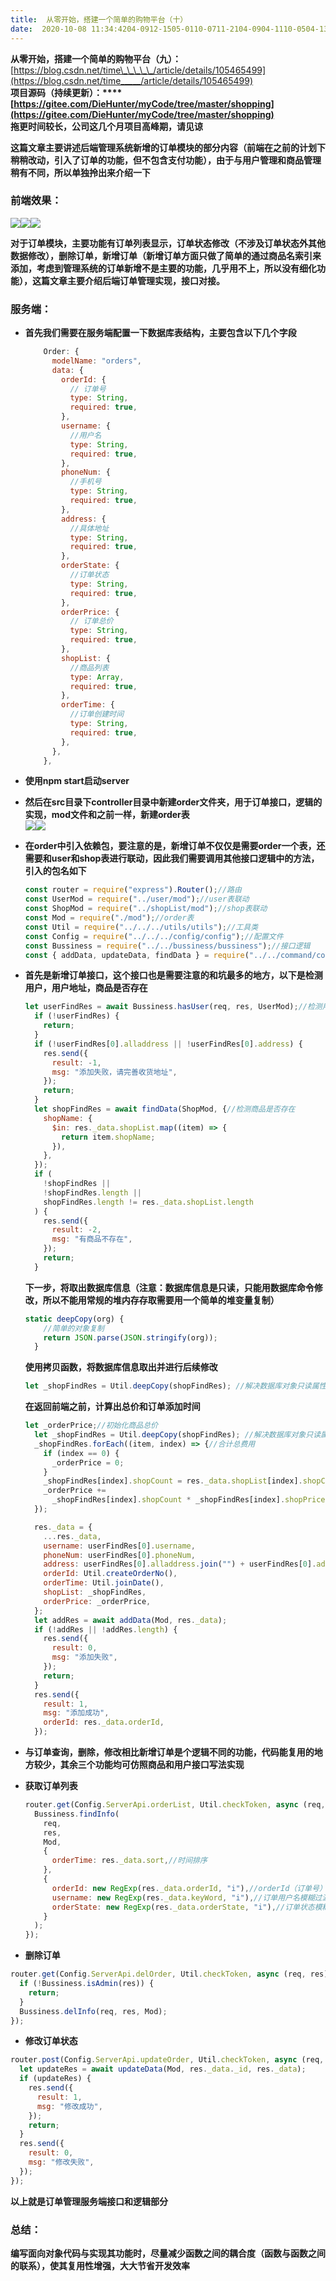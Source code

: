 ```yaml
---
title:  从零开始，搭建一个简单的购物平台（十） 
date:  2020-10-08 11:34:4204-0912-1505-0110-0711-2104-0904-1110-0504-1302-0203-1211-2802-0212-2304-2304-2610-0603-01 
---
```

**从零开始，搭建一个简单的购物平台（九）：**  
[https://blog.csdn.net/time\_\_\_\_\_/article/details/105465499](https://blog.csdn.net/time_____/article/details/105465499)  
**项目源码（持续更新）：****[https://gitee.com/DieHunter/myCode/tree/master/shopping](https://gitee.com/DieHunter/myCode/tree/master/shopping)  
拖更时间较长，公司这几个月项目高峰期，请见谅**

**这篇文章主要讲述后端管理系统新增的订单模块的部分内容（前端在之前的计划下稍稍改动，引入了订单的功能，但不包含支付功能），由于与用户管理和商品管理稍有不同，所以单独拎出来介绍一下**

### 前端效果：  
![](https://img-blog.csdnimg.cn/20200907103806881.png?x-oss-processimage/watermark,type_ZmFuZ3poZW5naGVpdGk,shadow_10,text_aHR0cHM6Ly9ibG9nLmNzZG4ubmV0L3RpbWVfX19fXw,size_16,color_FFFFFF,t_70)![](https://img-blog.csdnimg.cn/20200907103836504.png?x-oss-processimage/watermark,type_ZmFuZ3poZW5naGVpdGk,shadow_10,text_aHR0cHM6Ly9ibG9nLmNzZG4ubmV0L3RpbWVfX19fXw,size_16,color_FFFFFF,t_70)![](https://img-blog.csdnimg.cn/20200907104145800.gif)

**对于订单模块，主要功能有订单列表显示，订单状态修改（不涉及订单状态外其他数据修改），删除订单，新增订单（新增订单方面只做了简单的通过商品名索引来添加，考虑到管理系统的订单新增不是主要的功能，几乎用不上，所以没有细化功能），这篇文章主要介绍后端订单管理实现，接口对接。**

### 服务端：

* **首先我们需要在服务端配置一下数据库表结构，主要包含以下几个字段**

  ```javascript
      Order: {
        modelName: "orders",
        data: {
          orderId: {
            // 订单号
            type: String,
            required: true,
          },
          username: {
            //用户名
            type: String,
            required: true,
          },
          phoneNum: {
            //手机号
            type: String,
            required: true,
          },
          address: {
            //具体地址
            type: String,
            required: true,
          },
          orderState: {
            //订单状态
            type: String,
            required: true,
          },
          orderPrice: {
            // 订单总价
            type: String,
            required: true,
          },
          shopList: {
            //商品列表
            type: Array,
            required: true,
          },
          orderTime: {
            //订单创建时间
            type: String,
            required: true,
          },
        },
      },
  ```
* **使用npm start启动server**
* **然后在src目录下controller目录中新建order文件夹，用于订单接口，逻辑的实现，mod文件和之前一样，新建order表**  
![](https://img-blog.csdnimg.cn/20200907105255723.png)![](https://img-blog.csdnimg.cn/20200907105318153.png?x-oss-processimage/watermark,type_ZmFuZ3poZW5naGVpdGk,shadow_10,text_aHR0cHM6Ly9ibG9nLmNzZG4ubmV0L3RpbWVfX19fXw,size_16,color_FFFFFF,t_70)

* **在order中引入依赖包，要注意的是，新增订单不仅仅是需要order一个表，还需要和user和shop表进行联动，因此我们需要调用其他接口逻辑中的方法，引入的包名如下**

  ```javascript
  const router = require("express").Router();//路由
  const UserMod = require("../user/mod");//user表联动
  const ShopMod = require("../shopList/mod");//shop表联动
  const Mod = require("./mod");//order表
  const Util = require("../../../utils/utils");//工具类
  const Config = require("../../../config/config");//配置文件
  const Bussiness = require("../../bussiness/bussiness");//接口逻辑
  const { addData, updateData, findData } = require("../../command/command");//数据库操作
  ```

* **首先是新增订单接口，这个接口也是需要注意的和坑最多的地方，以下是检测用户，用户地址，商品是否存在**

  ```javascript
  let userFindRes = await Bussiness.hasUser(req, res, UserMod);//检测用户及地址是否存在
    if (!userFindRes) {
      return;
    }
    if (!userFindRes[0].alladdress || !userFindRes[0].address) {
      res.send({
        result: -1,
        msg: "添加失败，请完善收货地址",
      });
      return;
    }
    let shopFindRes = await findData(ShopMod, {//检测商品是否存在
      shopName: {
        $in: res._data.shopList.map((item) => {
          return item.shopName;
        }),
      },
    });
    if (
      !shopFindRes ||
      !shopFindRes.length ||
      shopFindRes.length != res._data.shopList.length
    ) {
      res.send({
        result: -2,
        msg: "有商品不存在",
      });
      return;
    }
  ```

  **下一步，将取出数据库信息（注意：数据库信息是只读，只能用数据库命令修改，所以不能用常规的堆内存存取需要用一个简单的堆变量复制）**

  ```javascript
  static deepCopy(org) {
      //简单的对象复制
      return JSON.parse(JSON.stringify(org));
    }
  ```

  **使用拷贝函数，将数据库信息取出并进行后续修改**

  ```javascript
  let _shopFindRes = Util.deepCopy(shopFindRes); //解决数据库对象只读属性
  ```

  **在返回前端之前，计算出总价和订单添加时间**

  ```javascript
  let _orderPrice;//初始化商品总价
    let _shopFindRes = Util.deepCopy(shopFindRes); //解决数据库对象只读属性
    _shopFindRes.forEach((item, index) => {//合计总费用
      if (index == 0) {
        _orderPrice = 0;
      }
      _shopFindRes[index].shopCount = res._data.shopList[index].shopCount;
      _orderPrice +=
        _shopFindRes[index].shopCount * _shopFindRes[index].shopPrice;
    });

    res._data = {
      ...res._data,
      username: userFindRes[0].username,
      phoneNum: userFindRes[0].phoneNum,
      address: userFindRes[0].alladdress.join("") + userFindRes[0].address,
      orderId: Util.createOrderNo(),
      orderTime: Util.joinDate(),
      shopList: _shopFindRes,
      orderPrice: _orderPrice,
    };
    let addRes = await addData(Mod, res._data);
    if (!addRes || !addRes.length) {
      res.send({
        result: 0,
        msg: "添加失败",
      });
      return;
    }
    res.send({
      result: 1,
      msg: "添加成功",
      orderId: res._data.orderId,
    });
  ```

* **与订单查询，删除，修改相比新增订单是个逻辑不同的功能，代码能复用的地方较少，其余三个功能均可仿照商品和用户接口写法实现**

* **获取订单列表**

  ```javascript
  router.get(Config.ServerApi.orderList, Util.checkToken, async (req, res) => {
    Bussiness.findInfo(
      req,
      res,
      Mod,
      {
        orderTime: res._data.sort,//时间排序
      },
      {
        orderId: new RegExp(res._data.orderId, "i"),//orderId（订单号）模糊过滤
        username: new RegExp(res._data.keyWord, "i"),//订单用户名模糊过滤
        orderState: new RegExp(res._data.orderState, "i"),//订单状态模糊过滤
      }
    );
  });
  ```

*   **删除订单**

  ```javascript
  router.get(Config.ServerApi.delOrder, Util.checkToken, async (req, res) => {
    if (!Bussiness.isAdmin(res)) {
      return;
    }
    Bussiness.delInfo(req, res, Mod);
  });
  ```

*   **修改订单状态**

  ```javascript
  router.post(Config.ServerApi.updateOrder, Util.checkToken, async (req, res) => {
    let updateRes = await updateData(Mod, res._data._id, res._data);
    if (updateRes) {
      res.send({
        result: 1,
        msg: "修改成功",
      });
      return;
    }
    res.send({
      result: 0,
      msg: "修改失败",
    });
  });
  ```

  **以上就是订单管理服务端接口和逻辑部分**

### 总结：

**编写面向对象代码与实现其功能时，尽量减少函数之间的耦合度（函数与函数之间的联系），使其复用性增强，大大节省开发效率**
